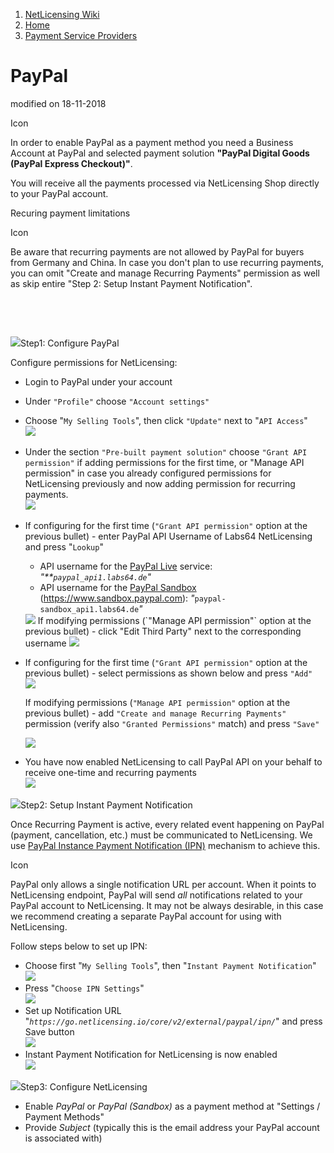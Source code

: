 1.  [NetLicensing Wiki](index.html)
2.  [Home](Home_11010214.html)
3.  [Payment Service Providers](Payment-Service-Providers_11010238.html)

<span id="title-text"> PayPal </span>
=====================================

modified on 18-11-2018

<span class="aui-icon icon-success">Icon</span>

In order to enable PayPal as a payment method you need a Business
Account at PayPal and selected payment solution **"PayPal Digital Goods
(PayPal Express Checkout)"**.

You will receive all the payments processed via NetLicensing Shop
directly to your PayPal account.

Recuring payment limitations

<span class="aui-icon icon-warning">Icon</span>

Be aware that recurring payments are not allowed by PayPal for buyers
from Germany and China. In case you don't plan to use recurring
payments, you can omit "Create and manage Recurring Payments" permission
as well as skip entire "Step 2: Setup Instant Payment Notification".

 

 

<span
class="expand-control-icon"><img src="assets/images/icons/grey_arrow_down.png" class="expand-control-image" /></span><span
class="expand-control-text">Step1: Configure PayPal</span>

Configure permissions for NetLicensing:

-   Login to PayPal under your account

<!-- -->

-   Under `"Profile"` choose `"Account settings"`

<!-- -->

-   Choose "`My Selling Tools`", then click `"Update"` next to
    "`API Access`"  
    <img src="assets/images/11010239/17629239.png" class="confluence-embedded-image" />

<!-- -->

-   Under the section `"Pre-built payment solution"` choose
    `"Grant API permission"` if adding permissions for the first time,
    or "Manage API permission" in case you already configured
    permissions for NetLicensing previously and now adding permission
    for recurring payments.  
    <img src="assets/images/11010239/17629240.png" class="confluence-embedded-image" />

<!-- -->

-   If configuring for the first time (`"Grant API permission"` option
    at the previous bullet) - enter PayPal API Username of Labs64
    NetLicensing and press "`Lookup`"
    -   API username for the
        <a href="https://www.paypal.com" class="external-link">PayPal Live</a>
        service: *"**`paypal_api1.labs64.de`"*
    -   API username for the
        <a href="https://www.sandbox.paypal.com" class="external-link">PayPal Sandbox</a>
        (<a href="https://www.sandbox.paypal.com/" class="external-link">https://www.sandbox.paypal.com</a>):
        *"*`paypal-sandbox_api1.labs64.de`*"*

    <img src="assets/images/11010239/17629242.png" class="confluence-embedded-image" />  
    If modifying permissions (`"Manage API permission"` option at the
    previous bullet) - click "Edit Third Party" next to the
    corresponding username  

    <img src="assets/images/11010239/17629241.png" class="confluence-embedded-image" />

<!-- -->

-   If configuring for the first time (`"Grant API permission"` option
    at the previous bullet) - select permissions as shown below and
    press `"Add"`  
    <img src="assets/images/11010239/17629243.png" class="confluence-embedded-image" />  

    If modifying permissions (`"Manage API permission"` option at the
    previous bullet) - add `"Create and manage Recurring Payments"`
    permission (verify also `"Granted Permissions"` match) and press
    `"Save"`  

    <img src="assets/images/11010239/17629244.png" class="confluence-embedded-image" />

<!-- -->

-   You have now enabled NetLicensing to call PayPal API on your behalf
    to receive one-time and recurring payments  
    <img src="assets/images/11010239/17629245.png" class="confluence-embedded-image" />

<span
class="expand-control-icon"><img src="assets/images/icons/grey_arrow_down.png" class="expand-control-image" /></span><span
class="expand-control-text">Step2: Setup Instant Payment
Notification</span>

Once Recurring Payment is active, every related event happening on
PayPal (payment, cancellation, etc.) must be communicated to
NetLicensing. We use
<a href="https://developer.paypal.com/docs/classic/products/instant-payment-notification/" class="external-link">PayPal Instance Payment Notification (IPN)</a>
mechanism to achieve this.

<span class="aui-icon icon-problem">Icon</span>

PayPal only allows a single notification URL per account. When it points
to NetLicensing endpoint, PayPal will send *all* notifications related
to your PayPal account to NetLicensing. It may not be always desirable,
in this case we recommend creating a separate PayPal account for using
with NetLicensing.

Follow steps below to set up IPN:

-   Choose first "`My Selling Tools`", then
    "`Instant Payment Notification`"  
    <img src="assets/images/11010239/17629222.png" class="confluence-embedded-image" />
-   Press "`Choose IPN Settings`"  
    <img src="assets/images/11010239/17629223.png" class="confluence-embedded-image" />
-   Set up Notification URL
    "*`https://go.netlicensing.io/core/v2/external/paypal/ipn/`*" and
    press Save button  
    <img src="assets/images/11010239/17629224.png" class="confluence-embedded-image" />
-   Instant Payment Notification for NetLicensing is now enabled  
    <img src="assets/images/11010239/17629221.png" class="confluence-embedded-image" />

<span
class="expand-control-icon"><img src="assets/images/icons/grey_arrow_down.png" class="expand-control-image" /></span><span
class="expand-control-text">Step3: Configure NetLicensing</span>

-   Enable *PayPal* or *PayPal (Sandbox)* as a payment method at
    "Settings / Payment Methods"
-   Provide *Subject* (typically this is the email address your PayPal
    account is associated with)

 

<span style="white-space: pre-wrap;">  
</span>
